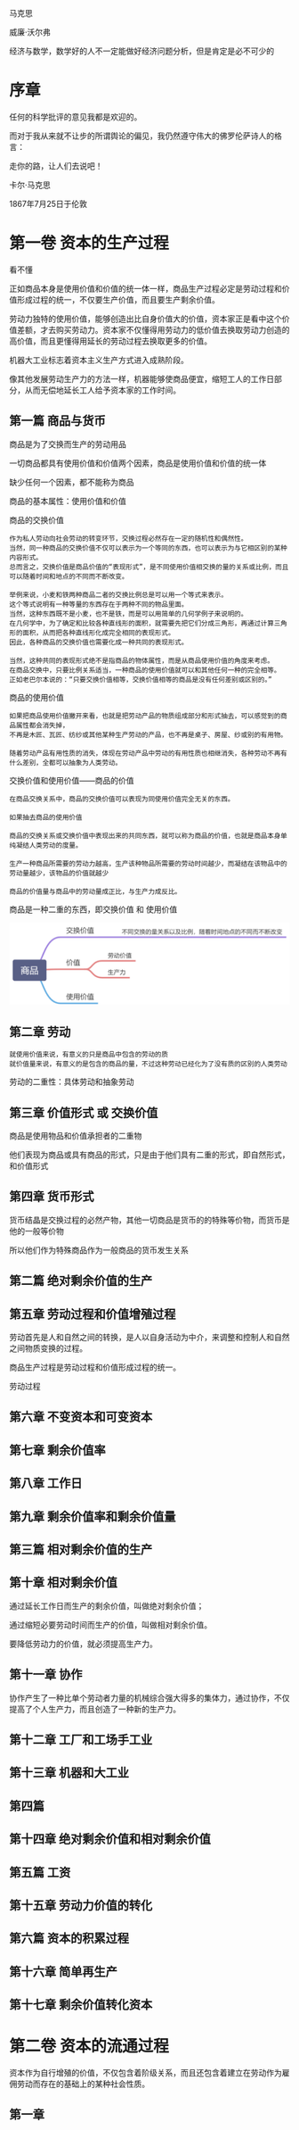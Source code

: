 马克思



威廉·沃尔弗



经济与数学，数学好的人不一定能做好经济问题分析，但是肯定是必不可少的

# 序章

任何的科学批评的意见我都是欢迎的。

而对于我从来就不让步的所谓舆论的偏见，我仍然遵守伟大的佛罗伦萨诗人的格言：

走你的路，让人们去说吧！

卡尔·马克思

1867年7月25日于伦敦

# 第一卷 资本的生产过程

看不懂

正如商品本身是使用价值和价值的统一体一样，商品生产过程必定是劳动过程和价值形成过程的统一，不仅要生产价值，而且要生产剩余价值。

劳动力独特的使用价值，能够创造出比自身价值大的价值，资本家正是看中这个价值差额，才去购买劳动力。资本家不仅懂得用劳动力的低价值去换取劳动力创造的高价值，而且更懂得用延长的劳动过程去换取更多的价值。

机器大工业标志着资本主义生产方式进入成熟阶段。

像其他发展劳动生产力的方法一样，机器能够使商品便宜，缩短工人的工作日部分，从而无偿地延长工人给予资本家的工作时间。

## 第一篇 商品与货币

商品是为了交换而生产的劳动用品

一切商品都具有使用价值和价值两个因素，商品是使用价值和价值的统一体

缺少任何一个因素，都不能称为商品



商品的基本属性：使用价值和价值



商品的交换价值

```
作为私人劳动向社会劳动的转变环节，交换过程必然存在一定的随机性和偶然性。
当然，同一种商品的交换价值不仅可以表示为一个等同的东西，也可以表示为与它相区别的某种内容形式。
总而言之，交换价值是商品价值的“表现形式”，是不同使用价值相交换的量的关系或比例，而且可以随着时间和地点的不同而不断改变。

举例来说，小麦和铁两种商品二者的交换比例总是可以用一个等式来表示。
这个等式说明有一种等量的东西存在于两种不同的物品里面。
当然，这种东西既不是小麦，也不是铁，而是可以用简单的几何学例子来说明的。
在几何学中，为了确定和比较各种直线形的面积，就需要先把它们分成三角形，再通过计算三角形的面积，从而把各种直线形化成完全相同的表现形式。
因此，各种商品的交换价值也需要化成一种共同的表现形式。

当然，这种共同的表现形式绝不是指商品的物体属性，而是从商品使用价值的角度来考虑。
在商品交换中，只要比例关系适当，一种商品的使用价值就可以和其他任何一种的完全相等。
正如老巴尔本说的：“只要交换价值相等，交换价值相等的商品是没有任何差别或区别的。”
```

商品的使用价值

```
如果把商品使用价值撇开来看，也就是把劳动产品的物质组成部分和形式抽去，可以感觉到的商品属性都会消失掉，
不再是木匠、瓦匠、纺纱或其他某种生产劳动的产品，也不再是桌子、房屋、纱或别的有用物。

随着劳动产品有用性质的消失，体现在劳动产品中劳动的有用性质也相继消失，各种劳动不再有什么差别，全都可以抽象为人类劳动。
```

交换价值和使用价值——商品的价值

```
在商品交换关系中，商品的交换价值可以表现为同使用价值完全无关的东西。

如果抽去商品的使用价值

商品的交换关系或交换价值中表现出来的共同东西，就可以称为商品的价值，也就是商品本身单纯凝结人类劳动的度量。

生产一种商品所需要的劳动力越高，生产该种物品所需要的劳动时间越少，而凝结在该物品中的劳动量越少，该物品的价值就越少

商品的价值量与商品中的劳动量成正比，与生产力成反比。
```

商品是一种二重的东西，即交换价值 和 使用价值

![img](%E8%B5%84%E6%9C%AC%E8%AE%BA/1606189546039-3d8666c2-e3ac-413a-a556-235370adcb02.png)

## 第二章 劳动

```
就使用价值来说，有意义的只是商品中包含的劳动的质
就价值量来说，有意义的是包含的商品的量，不过这种劳动已经化为了没有质的区别的人类劳动
```

劳动的二重性：具体劳动和抽象劳动



## 第三章 价值形式 或 交换价值

商品是使用物品和价值承担者的二重物

他们表现为商品或具有商品的形式，只是由于他们具有二重的形式，即自然形式，和价值形式

## 第四章 货币形式

货币结晶是交换过程的必然产物，其他一切商品是货币的的特殊等价物，而货币是他的一般等价物

所以他们作为特殊商品作为一般商品的货币发生关系



## 第二篇 绝对剩余价值的生产

## 第五章 劳动过程和价值增殖过程

劳动首先是人和自然之间的转换，是人以自身活动为中介，来调整和控制人和自然之间物质变换的过程。

商品生产过程是劳动过程和价值形成过程的统一。



劳动过程

## 第六章 不变资本和可变资本



## 第七章 剩余价值率



## 第八章 工作日



## 第九章 剩余价值率和剩余价值量



## 第三篇 相对剩余价值的生产

## 第十章 相对剩余价值

通过延长工作日而生产的剩余价值，叫做绝对剩余价值；

通过缩短必要劳动时间而生产的价值，叫做相对剩余价值。

要降低劳动力的价值，就必须提高生产力。



## 第十一章 协作

协作产生了一种比单个劳动者力量的机械综合强大得多的集体力，通过协作，不仅提高了个人生产力，而且创造了一种新的生产力。



## 第十二章 工厂和工场手工业



## 第十三章 机器和大工业

## 第四篇

## 第十四章 绝对剩余价值和相对剩余价值



## 第五篇 工资

## 第十五章 劳动力价值的转化



## 第六篇 资本的积累过程

## 第十六章 简单再生产



## 第十七章 剩余价值转化资本



# 第二卷 资本的流通过程

资本作为自行增殖的价值，不仅包含着阶级关系，而且还包含着建立在劳动作为雇佣劳动而存在的基础上的某种社会性质。



## 第一章

###  